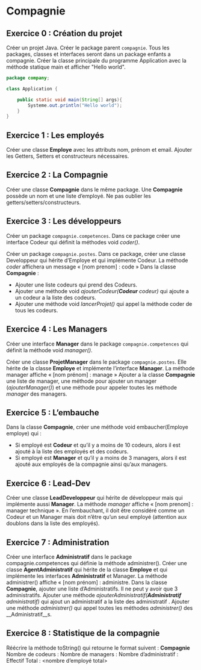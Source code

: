 # __Compagnie__

## Exercice 0 : Création du projet
Créer un projet Java.
Créer le package parent `compagnie`. Tous les packages, classes et interfaces seront dans un package enfants a compagnie.
Créer la classe principale du programme Application avec la méthode statique main et afficher "Hello world".

```Java
package company;

class Application {

    public static void main(String[] args){
        Systeme.out.println("Hello world");
    }
}
```

## Exercice 1 : Les employés
Créer une classe __Employe__ avec les attributs nom, prénom et email. Ajouter les Getters, Setters et constructeurs nécessaires.

## Exercice 2 : La __Compagnie__
Créer une classe __Compagnie__ dans le même package. Une __Compagnie__ possède un nom et une liste d’employé. Ne pas oublier les getters/setters/constructeurs.

## Exercice 3 : Les développeurs
Créer un package `compagnie.competences`.
Dans ce package créer une interface Codeur qui définit la méthodes void _coder()_.

Créer un package `compagnie.postes`.
Dans ce package, créer une classe Developpeur qui hérite d’Employe et qui implémente Codeur. La méthode _coder_ affichera un message « [nom prenom] : code »
Dans la classe __Compagnie__ :
-	Ajouter une liste codeurs qui prend des Codeurs.
-	Ajouter une méthode void _ajouterCodeur(__Codeur__ codeur)_ qui ajoute a un codeur a la liste des codeurs.
-	Ajouter une méthode void _lancerProjet()_ qui appel la méthode coder de tous les codeurs.

## Exercice 4 : Les Managers
Créer une interface __Manager__ dans le package `compagnie.competences` qui définit la méthode void _manager()_.

Créer une classe __ProjetManager__ dans le package `compagnie.postes`. Elle hérite de la classe __Employe__ et implémente l’interface __Manager__. La méthode manager affiche « [nom prénom] : manage »
Ajouter a la classe __Compagnie__ une liste de manager, une méthode pour ajouter un manager (_ajouterManager()_) et une méthode pour appeler toutes les méthode _manager_ des managers.

## Exercice 5 : L’embauche
Dans la classe __Compagnie__, créer une méthode void embaucher(Employe employe) qui :
-	Si employé est __Codeur__ et qu’il y a moins de 10 codeurs, alors il est ajouté à la liste des employés et des codeurs. 
-	Si employé est __Manager__ et qu’il y a moins de 3 managers, alors il est ajouté aux employés de la compagnie ainsi qu’aux managers. 

## Exercice 6 : Lead-Dev
Créer une classe __LeadDeveloppeur__ qui hérite de développeur mais qui implémente aussi __Manager__.
La méthode _manager_ affiche « [nom prenom] : manager technique ».
En l’embauchant, il doit être considéré comme un Codeur et un Manager mais doit n’être qu’un seul employé (attention aux doublons dans la liste des employés). 

## Exercice 7 : Administration
Créer une interface __Administratif__ dans le package compagnie.competences qui définie la méthode administrer().
Créer une classe __AgentAdministratif__ qui hérite de la classe __Employe__ et qui implémente les interfaces __Administratif__ et Manager. La méthode administrer() affiche « [nom prénom] : administre.
Dans la classe __Compagnie__, ajouter une liste d’Administratifs. Il ne peut y avoir que 3 administratifs. Ajouter une méthode _ajouterAdministratif(__Administratif__ administratif)_ qui ajout un administratif a la liste des administratif . Ajouter une méthode _administrer()_ qui appel toutes les méthodes _administrer()_ des __Administratif__s. 

## Exercice 8 : Statistique de la compagnie
Réécrire la méthode toString() qui retourne le format suivent :
__Compagnie__ <Nom de la compagnie>
Nombre de codeurs : <codeurs>
Nombre de managers : <managers>
Nombre d’administratif : <administratifs>
Effectif Total : <nombre d’employé total>




